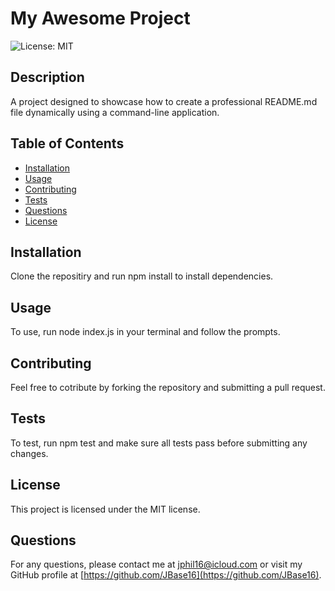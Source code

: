 # My Awesome Project

![License: MIT](https://img.shields.io/badge/License-MIT-yellow.svg)

## Description
A project designed to showcase how to create a professional README.md file dynamically using a command-line application.

## Table of Contents
- [Installation](#installation)
- [Usage](#usage)
- [Contributing](#contributing)
- [Tests](#tests)
- [Questions](#questions)
- [License](#license)

## Installation
Clone the repositiry and run npm install to install dependencies.

## Usage
To use, run node index.js in your terminal and follow the prompts.

## Contributing
Feel free to cotribute by forking the repository and submitting a pull request. 

## Tests
To test, run npm test and make sure all tests pass before submitting any changes.

## License
This project is licensed under the MIT license.

## Questions
For any questions, please contact me at [jphil16@icloud.com](mailto:jphil16@icloud.com) or visit my GitHub profile at [https://github.com/JBase16](https://github.com/JBase16).

